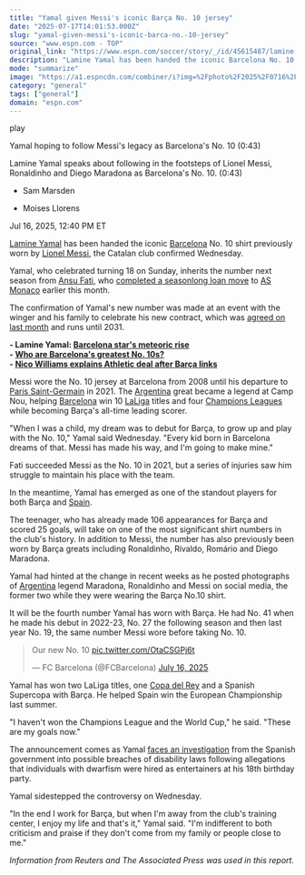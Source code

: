 ```yaml
---
title: "Yamal given Messi's iconic Barça No. 10 jersey"
date: "2025-07-17T14:01:53.000Z"
slug: "yamal-given-messi's-iconic-barca-no.-10-jersey"
source: "www.espn.com - TOP"
original_link: "https://www.espn.com/soccer/story/_/id/45615487/lamine-yamal-barcelona-lionel-messi-no-10-shirt"
description: "Lamine Yamal has been handed the iconic Barcelona No. 10 shirt previously worn by Lionel Messi, the Catalan club confirmed Wednesday."
mode: "summarize"
image: "https://a1.espncdn.com/combiner/i?img=%2Fphoto%2F2025%2F0716%2Fr1519930_1296x729_16%2D9.jpg"
category: "general"
tags: ["general"]
domain: "espn.com"
---
```

<div id="readability-page-1" class="page"><div data-video="watch,640,360,45756006" data-cerebro-id="6877f7e037ed595fcc5d76ef" data-title="Yamal hoping to follow Messi's legacy as Barcelona's No. 10" data-source="espn"><div><picture><source srcset="https://a.espncdn.com/combiner/i?img=%2Fmedia%2Fmotion%2F2025%2F0716%2Fdm_250716_COM_SOC_News_Yamal_hoping_to_follow_Messis_legacy_as_Barcelonas_No_10_20250716_GLOBAL%2Fdm_250716_COM_SOC_News_Yamal_hoping_to_follow_Messis_legacy_as_Barcelonas_No_10_20250716_GLOBAL.jpg&amp;w=943&amp;h=530&amp;cquality=80&amp;format=jpg" media="(min-width: 376px)"><source srcset="https://a.espncdn.com/combiner/i?img=%2Fmedia%2Fmotion%2F2025%2F0716%2Fdm_250716_COM_SOC_News_Yamal_hoping_to_follow_Messis_legacy_as_Barcelonas_No_10_20250716_GLOBAL%2Fdm_250716_COM_SOC_News_Yamal_hoping_to_follow_Messis_legacy_as_Barcelonas_No_10_20250716_GLOBAL.jpg&amp;w=375&amp;cquality=80, https://a.espncdn.com/combiner/i?img=%2Fmedia%2Fmotion%2F2025%2F0716%2Fdm_250716_COM_SOC_News_Yamal_hoping_to_follow_Messis_legacy_as_Barcelonas_No_10_20250716_GLOBAL%2Fdm_250716_COM_SOC_News_Yamal_hoping_to_follow_Messis_legacy_as_Barcelonas_No_10_20250716_GLOBAL.jpg&amp;w=750&amp;cquality=40&amp;format=jpg 2x" media="(max-width: 375px)"></picture><p><span data-id="45756006">play</span></p></div><figcaption><div><p><span>Yamal hoping to follow Messi's legacy as Barcelona's No. 10 (0:43)</span></p><p>Lamine Yamal speaks about following in the footsteps of Lionel Messi, Ronaldinho and Diego Maradona as Barcelona's No. 10. (0:43)</p></div></figcaption></div><div><div><ul><li><p>Sam Marsden</p></li><li><p>Moises Llorens</p></li></ul><p><span>Jul 16, 2025, 12:40 PM ET</span></p></div><p><a data-player-guid="de67ce6f-0991-36b9-afb9-c008f21dc4b4" href="http://espn.com/soccer/player/_/id/362150/lamine-yamal">Lamine Yamal</a> has been handed the iconic <a href="https://www.espn.com/soccer/team/_/id/83">Barcelona</a> No. 10 shirt previously worn by <a data-player-guid="dc5f8d51-332b-0ab2-b4b0-c97efdc624e0" href="http://espn.com/soccer/player/_/id/45843/lionel-messi">Lionel Messi</a>, the Catalan club confirmed Wednesday.</p><p>Yamal, who celebrated turning 18 on Sunday, inherits the number next season from <a data-player-guid="de0b2647-c36e-e625-e35c-b603d466d053" href="http://espn.com/soccer/player/_/id/292957/ansu-fati">Ansu Fati</a>, who <a href="https://www.espn.com/football/story/_/id/45361524/barcelona-transfers-ansu-fati-joins-monaco-signing-new-deal" target="_blank">completed a seasonlong loan move</a> to <a data-clubhouse-guid="8e37a6b1-d9b7-251c-9920-88d467d9c871" href="https://www.espn.com/soccer/team?id=174">AS Monaco</a> earlier this month.</p><p>The confirmation of Yamal's new number was made at an event with the winger and his family to celebrate his new contract, which was <a href="http://k/football/story/_/id/45334853/barcelona-lamine-yamal-new-deal-2031-sources" target="_blank">agreed on last month</a> and runs until 2031.</p><p><strong>- Lamine Yamal: <a href="https://www.espn.com/football/story?_slug_=lamine-yamal-turns-18-barcelona-spain-stars-meteoric-rise&amp;id=45629840" target="_blank">Barcelona star's meteoric rise</a></strong><br>
<strong>- <a href="https://www.espn.com/soccer/story/_/id/45751607/barcelona-return-camp-nou-faces-potential-delay-sources">W</a><a href="https://www.espn.com/soccer/story/_/id/45747382/barcelonas-greatest-number-10s-yamal-inherits-iconic-shirt">ho are Barcelona's greatest No. 10s?</a></strong><br>
<strong>- <a href="https://www.espn.com/football/story/_/id/45751091/nico-williams-explains-athletic-deal-following-barcelona-links" target="_blank">Nico Williams explains Athletic deal after Barça links</a></strong></p><p>Messi wore the No. 10 jersey at Barcelona from 2008 until his departure to <a data-clubhouse-guid="79843c9e-0fe0-63b4-b591-9affc0dbd517" href="https://www.espn.com/soccer/team?id=160">Paris Saint-Germain</a> in 2021. The <a data-clubhouse-guid="892f805f-fef9-c22d-8f87-ba08b1b4d256" href="https://www.espn.com/soccer/team?id=202">Argentina</a> great became a legend at Camp Nou, helping <a data-clubhouse-guid="58f7c4a9-c991-4ed4-fe5c-1f833cba75b8" href="https://www.espn.com/soccer/team?id=83">Barcelona</a> win 10 <a data-league-guid="cf7b0c51-7c48-3e9a-8abb-0c01b1a973a0" href="https://www.espn.com/soccer/league/_/name/ESP.1">LaLiga</a> titles and four <a data-league-guid="da52796f-2621-3351-8e77-955da92ea82d" href="https://www.espn.com/soccer/league/_/name/UEFA.CHAMPIONS">Champions Leagues</a> while becoming Barça's all-time leading scorer.</p><p>"When I was a child, my dream was to debut for Barça, to grow up and play with the No. 10," Yamal said Wednesday. "Every kid born in Barcelona dreams of that. Messi has made his way, and I'm going to make mine."</p><p>Fati succeeded Messi as the No. 10 in 2021, but a series of injuries saw him struggle to maintain his place with the team.</p><p>In the meantime, Yamal has emerged as one of the standout players for both Barça and <a data-clubhouse-guid="99314f68-1c92-218b-b02b-67c50ff9bc3a" href="https://www.espn.com/soccer/team?id=164">Spain</a>.</p><p>The teenager, who has already made 106 appearances for Barça and scored 25 goals, will take on one of the most significant shirt numbers in the club's history. In addition to Messi, the number has also previously been worn by Barça greats including Ronaldinho, Rivaldo, Romário and Diego Maradona.</p><p>Yamal had hinted at the change in recent weeks as he posted photographs of <a data-clubhouse-guid="892f805f-fef9-c22d-8f87-ba08b1b4d256" href="https://www.espn.com/soccer/team?id=202">Argentina</a> legend Maradona, Ronaldinho and Messi on social media, the former two while they were wearing the Barça No.10 shirt.</p><p>It will be the fourth number Yamal has worn with Barça. He had No. 41 when he made his debut in 2022-23, No. 27 the following season and then last year No. 19, the same number Messi wore before taking No. 10.</p><blockquote><p lang="en" dir="ltr">Our new No. 10 <a href="https://t.co/OtaCSGPj6t">pic.twitter.com/OtaCSGPj6t</a></p>— FC Barcelona (@FCBarcelona) <a href="https://twitter.com/FCBarcelona/status/1945526435008933903?ref_src=twsrc%5Etfw">July 16, 2025</a></blockquote> <p>Yamal has won two LaLiga titles, one <a data-league-guid="50d361ea-f945-3d56-9d20-63497bd2cac2" href="https://www.espn.com/soccer/league/_/name/ESP.COPA_DEL_REY">Copa del Rey</a> and a Spanish Supercopa with Barça. He helped Spain win the European Championship last summer.</p><p>"I haven't won the Champions League and the World Cup," he said. "These are my goals now."</p><p>The announcement comes as Yamal <a href="https://www.espn.com/soccer/story/_/id/45739940/spanish-government-wants-probe-lamine-yamal-party-reports">faces an investigation</a> from the Spanish government into possible breaches of disability laws following allegations that individuals with dwarfism were hired as entertainers at his 18th birthday party.</p><p>Yamal sidestepped the controversy on Wednesday.</p><p>"In the end I work for Barça, but when I'm away from the club's training center, I enjoy my life and that's it," Yamal said. "I'm indifferent to both criticism and praise if they don't come from my family or people close to me."</p><p><em>Information from Reuters and The Associated Press was used in this report.</em></p>
</div></div>